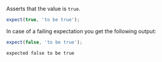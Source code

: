 Asserts that the value is `true`.

```javascript
expect(true, 'to be true');
```

In case of a failing expectation you get the following output:

```javascript
expect(false, 'to be true');
```

```output
expected false to be true
```
